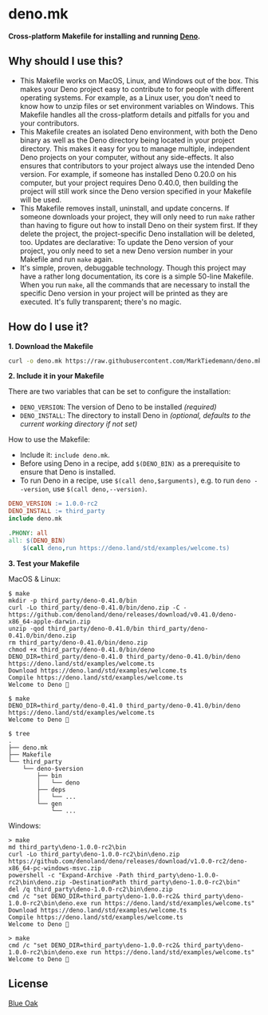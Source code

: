 # deno.mk

**Cross-platform Makefile for installing and running [Deno](https://deno.land/).**

## Why should I use this?

- This Makefile works on MacOS, Linux, and Windows out of the box. This makes your Deno project easy to contribute to for people with different operating systems. For example, as a Linux user, you don't need to know how to unzip files or set environment variables on Windows. This Makefile handles all the cross-platform details and pitfalls for you and your contributors.
- This Makefile creates an isolated Deno environment, with both the Deno binary as well as the Deno directory being located in your project directory. This makes it easy for you to manage multiple, independent Deno projects on your computer, without any side-effects. It also ensures that contributors to your project always use the intended Deno version. For example, if someone has installed Deno 0.20.0 on his computer, but your project requires Deno 0.40.0, then building the project will still work since the Deno version specified in your Makefile will be used.
- This Makefile removes install, uninstall, and update concerns. If someone downloads your project, they will only need to run `make` rather than having to figure out how to install Deno on their system first. If they delete the project, the project-specific Deno installation will be deleted, too. Updates are declarative: To update the Deno version of your project, you only need to set a new Deno version number in your Makefile and run `make` again.
- It's simple, proven, debuggable technology. Though this project may have a rather long documentation, its core is a simple 50-line Makefile. When you run `make`, all the commands that are necessary to install the specific Deno version in your project will be printed as they are executed. It's fully transparent; there's no magic.

## How do I use it?

**1. Download the Makefile**

```sh
curl -o deno.mk https://raw.githubusercontent.com/MarkTiedemann/deno.mk/master/deno.mk
```

**2. Include it in your Makefile**

There are two variables that can be set to configure the installation:
  - `DENO_VERSION`: The version of Deno to be installed _(required)_
  - `DENO_INSTALL`: The directory to install Deno in _(optional, defaults to the current working directory if not set)_

How to use the Makefile:
  - Include it: `include deno.mk`.
  - Before using Deno in a recipe, add `$(DENO_BIN)` as a prerequisite to ensure that Deno is installed.
  - To run Deno in a recipe, use `$(call deno,$arguments)`, e.g. to run `deno --version`, use `$(call deno,--version)`.

<!--begin-example-->
```Makefile
DENO_VERSION := 1.0.0-rc2
DENO_INSTALL := third_party
include deno.mk

.PHONY: all
all: $(DENO_BIN)
	$(call deno,run https://deno.land/std/examples/welcome.ts)
```
<!--end-example-->

**3. Test your Makefile**

MacOS & Linux:

<!--begin-macos-linux-->
```
$ make
mkdir -p third_party/deno-0.41.0/bin
curl -Lo third_party/deno-0.41.0/bin/deno.zip -C - https://github.com/denoland/deno/releases/download/v0.41.0/deno-x86_64-apple-darwin.zip
unzip -qod third_party/deno-0.41.0/bin third_party/deno-0.41.0/bin/deno.zip
rm third_party/deno-0.41.0/bin/deno.zip
chmod +x third_party/deno-0.41.0/bin/deno
DENO_DIR=third_party/deno-0.41.0 third_party/deno-0.41.0/bin/deno https://deno.land/std/examples/welcome.ts
Download https://deno.land/std/examples/welcome.ts
Compile https://deno.land/std/examples/welcome.ts
Welcome to Deno 🦕
```

```
$ make
DENO_DIR=third_party/deno-0.41.0 third_party/deno-0.41.0/bin/deno https://deno.land/std/examples/welcome.ts
Welcome to Deno 🦕
```
<!--end-macos-linux-->

```
$ tree
.
├── deno.mk
├── Makefile
└── third_party
    └── deno-$version
        ├── bin
        │   └── deno
        ├── deps
        │   └── ...
        └── gen
            └── ...
```

Windows:

<!--begin-windows-->
```batch
> make
md third_party\deno-1.0.0-rc2\bin
curl -Lo third_party\deno-1.0.0-rc2\bin\deno.zip https://github.com/denoland/deno/releases/download/v1.0.0-rc2/deno-x86_64-pc-windows-msvc.zip
powershell -c "Expand-Archive -Path third_party\deno-1.0.0-rc2\bin\deno.zip -DestinationPath third_party\deno-1.0.0-rc2\bin"
del /q third_party\deno-1.0.0-rc2\bin\deno.zip
cmd /c "set DENO_DIR=third_party\deno-1.0.0-rc2& third_party\deno-1.0.0-rc2\bin\deno.exe run https://deno.land/std/examples/welcome.ts"
Download https://deno.land/std/examples/welcome.ts
Compile https://deno.land/std/examples/welcome.ts
Welcome to Deno 🦕
```

```batch
> make
cmd /c "set DENO_DIR=third_party\deno-1.0.0-rc2& third_party\deno-1.0.0-rc2\bin\deno.exe run https://deno.land/std/examples/welcome.ts"
Welcome to Deno 🦕
```
<!--end-windows-->

## License

[Blue Oak](https://blueoakcouncil.org/license/1.0.0)